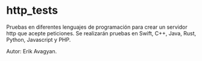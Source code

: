 # http_tests
Pruebas en diferentes lenguajes de programación para crear un servidor http que acepte peticiones. Se realizarán pruebas en Swift, C++, Java, Rust, Python, Javascript y PHP. 

Autor: Erik Avagyan.

